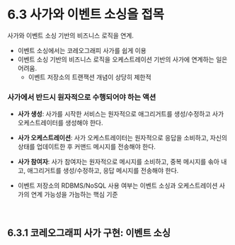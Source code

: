 # 6.3 사가와 이벤트 소싱을 접목

사가와 이벤트 소싱 기반의 비즈니스 로직을 연계.

-   이벤트 소싱에서는 코레오그래피 사가를 쉽게 이용
-   이벤트 소싱 기반의 비즈니스 로직을 오케스트레이션 기반의 사가에 연계하는 일은 어려움.
    -   이벤트 저장소의 트랜잭션 개념이 상당히 제한적

### 사가에서 반드시 원자적으로 수행되어야 하는 액션

-   <b>사가 생성</b>: 사가를 시작한 서비스는 원자적으로 애그리거트를 생성/수정하고 사가 오케스트레이터를 생성해야 한다.
-   <b>사가 오케스트레이션</b>: 사가 오케스트레이터는 원자적으로 응답을 소비하고, 자신의 상태를 업데이트한 후 커맨드 메시지를 전송해야 한다.
-   <b>사가 참여자</b>: 사가 참여자는 원자적으로 메시지를 소비하고, 중복 메시지를 솎아 내고, 애그리거트를 생성/수정하고, 응답 메시지를 전송해야 한다.

-   이벤트 저장소의 RDBMS/NoSQL 사용 여부는 이벤트 소싱과 오케스트레이션 사가의 연계 가능성을 가늠하는 핵심 기준

<br />

## 6.3.1 코레오그래피 사가 구현: 이벤트 소싱
